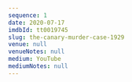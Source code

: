 ```yaml
---
sequence: 1
date: 2020-07-17
imdbId: tt0019745
slug: the-canary-murder-case-1929
venue: null
venueNotes: null
medium: YouTube
mediumNotes: null
---
```


